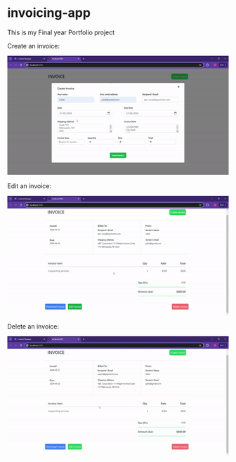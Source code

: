  # invoicing-app
This is my Final year Portfolio project

Create an invoice:

![Create Invoice GIF](create-invoice.gif)


Edit an invoice:

![Edit Invoice GIF](edit-invoice.gif)


Delete an invoice:

![Delete Invoice GIF](delete-invoice.gif)
